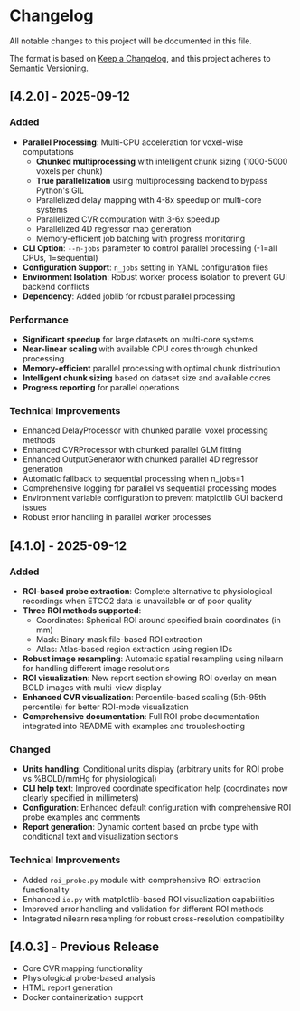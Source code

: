 # Changelog

All notable changes to this project will be documented in this file.

The format is based on [Keep a Changelog](https://keepachangelog.com/en/1.0.0/),
and this project adheres to [Semantic Versioning](https://semver.org/spec/v2.0.0.html).

## [4.2.0] - 2025-09-12

### Added
- **Parallel Processing**: Multi-CPU acceleration for voxel-wise computations
  - **Chunked multiprocessing** with intelligent chunk sizing (1000-5000 voxels per chunk)
  - **True parallelization** using multiprocessing backend to bypass Python's GIL
  - Parallelized delay mapping with 4-8x speedup on multi-core systems
  - Parallelized CVR computation with 3-6x speedup
  - Parallelized 4D regressor map generation
  - Memory-efficient job batching with progress monitoring
- **CLI Option**: `--n-jobs` parameter to control parallel processing (-1=all CPUs, 1=sequential)
- **Configuration Support**: `n_jobs` setting in YAML configuration files
- **Environment Isolation**: Robust worker process isolation to prevent GUI backend conflicts
- **Dependency**: Added joblib for robust parallel processing

### Performance
- **Significant speedup** for large datasets on multi-core systems
- **Near-linear scaling** with available CPU cores through chunked processing
- **Memory-efficient** parallel processing with optimal chunk distribution
- **Intelligent chunk sizing** based on dataset size and available cores
- **Progress reporting** for parallel operations

### Technical Improvements
- Enhanced DelayProcessor with chunked parallel voxel processing methods
- Enhanced CVRProcessor with chunked parallel GLM fitting
- Enhanced OutputGenerator with chunked parallel 4D regressor generation
- Automatic fallback to sequential processing when n_jobs=1
- Comprehensive logging for parallel vs sequential processing modes
- Environment variable configuration to prevent matplotlib GUI backend issues
- Robust error handling in parallel worker processes

## [4.1.0] - 2025-09-12

### Added
- **ROI-based probe extraction**: Complete alternative to physiological recordings when ETCO2 data is unavailable or of poor quality
- **Three ROI methods supported**:
  - Coordinates: Spherical ROI around specified brain coordinates (in mm)
  - Mask: Binary mask file-based ROI extraction
  - Atlas: Atlas-based region extraction using region IDs
- **Robust image resampling**: Automatic spatial resampling using nilearn for handling different image resolutions
- **ROI visualization**: New report section showing ROI overlay on mean BOLD images with multi-view display
- **Enhanced CVR visualization**: Percentile-based scaling (5th-95th percentile) for better ROI-mode visualization
- **Comprehensive documentation**: Full ROI probe documentation integrated into README with examples and troubleshooting

### Changed
- **Units handling**: Conditional units display (arbitrary units for ROI probe vs %BOLD/mmHg for physiological)
- **CLI help text**: Improved coordinate specification help (coordinates now clearly specified in millimeters)
- **Configuration**: Enhanced default configuration with comprehensive ROI probe examples and comments
- **Report generation**: Dynamic content based on probe type with conditional text and visualization sections

### Technical Improvements
- Added `roi_probe.py` module with comprehensive ROI extraction functionality
- Enhanced `io.py` with matplotlib-based ROI visualization capabilities
- Improved error handling and validation for different ROI methods
- Integrated nilearn resampling for robust cross-resolution compatibility

## [4.0.3] - Previous Release
- Core CVR mapping functionality
- Physiological probe-based analysis
- HTML report generation
- Docker containerization support

